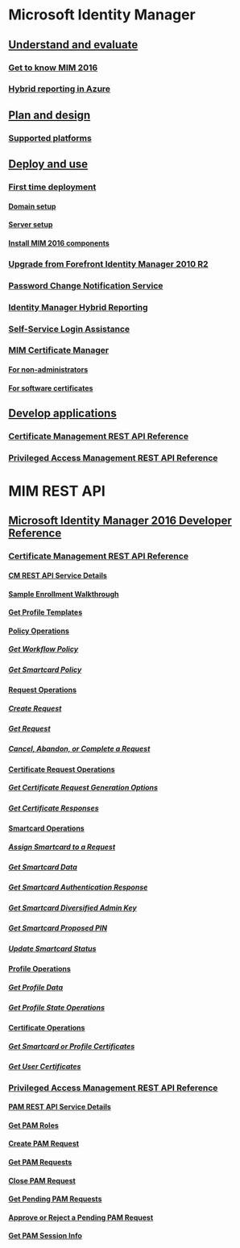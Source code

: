 
<!---
# FIM Updates and Issues
## [FIM Updates, Issues and Solutions](forefront-identity-manager-updates-issues-solutions.md)
### [FIM Updates](forefront-identity-manager-updates.md)
### [FIM Issues and Solutions](forefront-identity-manager-issues-and-solutions.md)
--->

# Microsoft Identity Manager
## [Understand and evaluate](journey-understand-evaluate.md)
### [Get to know MIM 2016](microsoft-identity-manager-2016.md)
### [Hybrid reporting in Azure](identity-manager-hybrid-reporting-azure.md)
## [Plan and design](journey-plan-design.md)
### [Supported platforms](microsoft-identity-manager-2016-supported-platforms.md)
## [Deploy and use](journey-deploy-use.md)
### [First time deployment](microsoft-identity-manager-deploy.md)
#### [Domain setup](preparing-domain.md)
#### [Server setup](preparing-corporate-identity-management-server.md)
#### [Install MIM 2016 components](microsoft-identity-manager-2016-install-server-components.md)
### [Upgrade from Forefront Identity Manager 2010 R2](microsoft-identity-manager-2016-upgrade-from-fim-2010-R2.md)
### [Password Change Notification Service](deploying-mim-password-change-notification-service-on-domain-controller.md)
### [Identity Manager Hybrid Reporting](working-with-identity-manager-hybrid-reporting.md)
### [Self-Service Login Assistance](working-with-self-service-login-assistance.md)
### [MIM Certificate Manager](working-with-mim-certificate-manager.md)
#### [For non-administrators](certificate-manager-for-non-administrators.md)
#### [For software certificates](certificate-manager-for-software-certificates.md)
## [Develop applications](journey-develop-applications.md)
### [Certificate Management REST API Reference](./reference/certificate-management-rest-api-reference.md)
### [Privileged Access Management REST API Reference](./reference/privileged-access-management-rest-api-reference.md)

<!---
[Microsoft Identity Manager](microsoft-identity-manager.md)
[Release Notes for MIM 2016](Release-Notes-for-MIM-2016.md)
--->

<!--- ADDS content
### [Privileged Identity Management for Active Directory Domain Services (AD DS)](Privileged-Identity-Management-for-Active-Directory-Domain-Services--AD-DS-.md)
#### [Deployment Considerations for Privileged Access Management](Deployment-Considerations-for-Privileged-Access-Management.md)
##### [Planning a bastion environment](Planning-a-bastion-environment.md)
##### [High availability and disaster recovery considerations for the bastion environment](High-availability-and-disaster-recovery-considerations-for-the-bastion-environment.md)
##### [Tier model for partitioning administrative privileges](Tier-model-for-partitioning-administrative-privileges.md)
##### [Defining roles for Privileged Access Management](Defining-roles-for-Privileged-Access-Management.md)
#### [Privileged Access Management Operations](Privileged-Access-Management-Operations.md)
##### [Using Azure MFA for activation](Using-Azure-MFA-for-activation.md)
#### [Getting Started with Privileged Access Management](Getting-Started-with-Privileged-Access-Management.md)
##### [Principles of Operation](Principles-of-Operation.md)
##### [Environment Overview](Environment-Overview.md)
##### [Hardware and Software Requirements](Hardware-and-Software-Requirements.md)
##### [Configuring the MIM Environment for Privileged Access Management](Configuring-the-MIM-Environment-for-Privileged-Access-Management.md)
###### [Step 1 - Prepare the CORP domain](Step-1---Prepare-the-CORP-domain.md)
###### [Step 2 - Prepare the PRIV domain controller](Step-2---Prepare-the-PRIV-domain-controller.md)
###### [Step 3 – Prepare a PAM server](Step-3-–-Prepare-a-PAM-server.md)
###### [Step 4 – Install MIM components on PAM server and workstation](Step-4-–-Install-MIM-components-on-PAM-server-and-workstation.md)
###### [Step 5 – Establish trust between PRIV and CORP forests](Step-5-–-Establish-trust-between-PRIV-and-CORP-forests.md)
###### [Step 6 – Transition a group to Privileged Access Management](Step-6-–-Transition-a-group-to-Privileged-Access-Management.md)
###### [Step 7 – Elevate a user’s access](Step-7-–-Elevate-a-user’s-access.md)
--->

# MIM REST API
## [Microsoft Identity Manager 2016 Developer Reference](./reference/microsoft-identity-manager-2016-developer-reference.md)
### [Certificate Management REST API Reference](./reference/certificate-management-rest-api-reference.md)
#### [CM REST API Service Details](./reference/certificate-management-rest-api-service-details.md)
#### [Sample Enrollment Walkthrough](./reference/sample-enrollment-walkthrough.md)
#### [Get Profile Templates](./reference/get-profile-templates.md)
#### [Policy Operations](./reference/policy-operations.md)
##### [Get Workflow Policy](./reference/get-workflow-policy.md)
##### [Get Smartcard Policy](./reference/get-smartcard-policy.md)
#### [Request Operations](./reference/request-operations.md)
##### [Create Request](./reference/create-request.md)
##### [Get Request](./reference/get-request.md)
##### [Cancel, Abandon, or Complete a Request](./reference/cancel-abandon-complete-request.md)
#### [Certificate Request Operations](./reference/certificate-request-operations.md)
##### [Get Certificate Request Generation Options](./reference/get-certificate-request-generation-options.md)
##### [Get Certificate Responses](./reference/get-certificate-responses.md)
#### [Smartcard Operations](./reference/smartcard-operations.md)
##### [Assign Smartcard to a Request](./reference/assign-smartcard-to-request.md)
##### [Get Smartcard Data](./reference/get-smartcard-data.md)
##### [Get Smartcard Authentication Response](./reference/get-smartcard-authentication-response.md)
##### [Get Smartcard Diversified Admin Key](./reference/get-smartcard-diversified-admin-key.md)
##### [Get Smartcard Proposed PIN](./reference/get-smartcard-proposed-pin.md)
##### [Update Smartcard Status](./reference/update-smartcard-status.md)
#### [Profile Operations](./reference/profile-operations.md)
##### [Get Profile Data](./reference/get-profile-data.md)
##### [Get Profile State Operations](./reference/get-profile-state-operations.md)
#### [Certificate Operations](./reference/certificate-operations.md)
##### [Get Smartcard or Profile Certificates](./reference/get-smartcard-profile-certificates.md)
##### [Get User Certificates](./reference/get-user-certificates.md)
### [Privileged Access Management REST API Reference](./reference/privileged-access-management-rest-api-reference.md)
#### [PAM REST API Service Details](./reference/privileged-access-management-rest-api-service-details.md)
#### [Get PAM Roles](./reference/privileged-access-management-get-roles.md)
#### [Create PAM Request](./reference/privileged-access-management-create-request.md)
#### [Get PAM Requests](./reference/privileged-access-management-get-requests.md)
#### [Close PAM Request](./reference/privileged-access-management-close-request.md)
#### [Get Pending PAM Requests](./reference/privileged-access-management-get-pending-requests.md)
#### [Approve or Reject a Pending PAM Request](./reference/privileged-access-management-approve-reject-pending-request.md)
#### [Get PAM Session Info](./reference/privileged-access-management-get-session-info.md)
